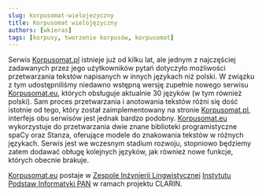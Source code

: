 ```yaml
---
slug: korpusomat-wielojezyczny
title: Korpusomat wielojęzyczny
authors: [wkieras]
tags: [korpusy, tworzenie korpusów, korpusomat]
---
```


Serwis [Korpusomat.pl](https://korpusomat.pl) istnieje już od kilku lat, ale jednym z najczęściej zadawanych przez jego użytkowników pytań dotyczyło możliwości przetwarzania tekstów napisanych w innych językach niż polski. W związku z tym udostępniliśmy niedawno wstępną wersję zupełnie nowego serwisu [Korpusomat.eu](https://korpusomat.eu), których obsługuje aktualnie 30 języków (w tym również polski). Sam proces przetwarzania i anotowania tekstów różni się dość istotnie od tego, który został zaimplementowany na stronie [Korpusomat.pl](https://korpusomat.pl), interfejs obu serwisów jest jednak bardzo podobny. [Korpusomat.eu](https://korpusomat.eu) wykorzystuje do przetwarzania dwie znane biblioteki programistyczne spaCy oraz Stanza, oferujące modele do znakowania tekstów w różnych językach. Serwis jest we wczesnym stadium rozwoju, stopniowo będziemy zatem dodawać obługę kolejnych języków, jak również nowe funkcje, których obecnie brakuje. 

[Korpusomat.eu](https://korpusomat.eu) postaje w [Zespole Inżynierii Lingwistycznej](zil.ipipan.waw.pl/) [Instytutu Podstaw Informatyki PAN](https://ipipan.waw.pl/) w ramach projektu CLARIN. 

